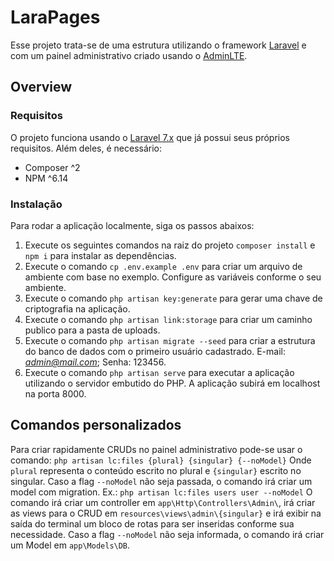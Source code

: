 # LaraPages
Esse projeto trata-se de uma estrutura utilizando o framework [Laravel](https://laravel.com) e com um painel administrativo criado usando o [AdminLTE](https://github.com/jeroennoten/Laravel-AdminLTE).

## Overview
### Requisitos
O projeto funciona usando o [Laravel 7.x](https://laravel.com/docs/7.x#server-requirements) que já possui seus próprios requisitos. Além deles, é necessário:
- Composer ^2
- NPM ^6.14
### Instalação
Para rodar a aplicação localmente, siga os passos abaixos:
1. Execute os seguintes comandos na raiz do projeto `composer install` e `npm i` para instalar as dependências.
2. Execute o comando `cp .env.example .env` para criar um arquivo de ambiente com base no exemplo. Configure as variáveis conforme o seu ambiente.
3. Execute o comando `php artisan key:generate` para gerar uma chave de criptografia na aplicação.
4. Execute o comando `php artisan link:storage` para criar um caminho publico para a pasta de uploads.
5. Execute o comando `php artisan migrate --seed` para criar a estrutura do banco de dados com o primeiro usuário cadastrado. E-mail: *admin@mail.com*; Senha: 123456.
6. Execute o comando `php artisan serve` para executar a aplicação utilizando o servidor embutido do PHP. A aplicação subirá em localhost na porta 8000.

## Comandos personalizados
Para criar rapidamente CRUDs no painel administrativo pode-se usar o comando:
`php artisan lc:files {plural} {singular} {--noModel}`
Onde `plural` representa o conteúdo escrito no plural e `{singular}` escrito no singular. Caso a flag `--noModel` não seja passada, o comando irá criar um model com migration.
Ex.: `php artisan lc:files users user --noModel`
O comando irá criar um controller em `app\Http\Controllers\Admin\`, irá criar as views para o CRUD em `resources\views\admin\{singular}` e irá exibir na saída do terminal um bloco de rotas para ser inseridas conforme sua necessidade. Caso a flag `--noModel` não seja informada, o comando irá criar um Model em `app\Models\DB`.